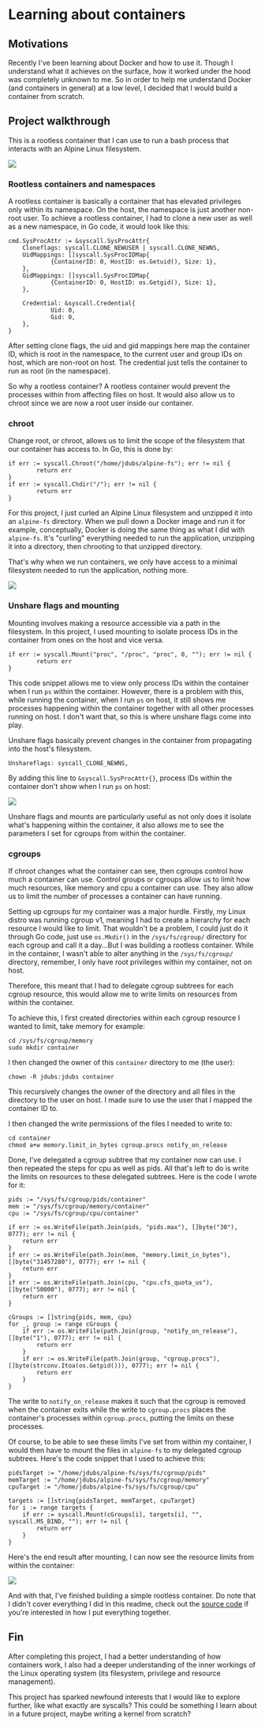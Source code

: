 # Learning about containers

## Motivations
Recently I've been learning about Docker and how to use it. Though I understand what it achieves on the surface, how it worked under the hood was completely unknown to me. So in order to help me understand Docker (and containers in general) at a low level, I decided that I would build a container from scratch.

## Project walkthrough
This is a rootless container that I can use to run a bash process that interacts with an Alpine Linux filesystem.

![](/images/{159DC8A9-ED87-4668-8D49-B75796CD6E0E}.png)

### Rootless containers and namespaces
A rootless container is basically a container that has elevated privileges only within its namespace. On the host, the namespace is just another non-root user. To achieve a rootless container, I had to clone a new user as well as a new namespace, in Go code, it would look like this:
```
cmd.SysProcAttr := &syscall.SysProcAttr{
    Cloneflags: syscall.CLONE_NEWUSER | syscall.CLONE_NEWNS,
    UidMappings: []syscall.SysProcIDMap{
			{ContainerID: 0, HostID: os.Getuid(), Size: 1},
	},
	GidMappings: []syscall.SysProcIDMap{
			{ContainerID: 0, HostID: os.Getgid(), Size: 1},
    },

	Credential: &syscall.Credential{
			Uid: 0,
			Gid: 0,
	},
}
```

After setting clone flags, the uid and gid mappings here map the container ID, which is root in the namespace, to the current user and group IDs on host, which are non-root on host. The credential just tells the container to run as root (in the namespace).

So why a rootless container? A rootless container would prevent the processes within from affecting files on host. It would also allow us to chroot since we are now a root user inside our container.

### chroot
Change root, or chroot, allows us to limit the scope of the filesystem that our container has access to. In Go, this is done by:
```
if err := syscall.Chroot("/home/jdubs/alpine-fs"); err != nil {
		return err
}
if err := syscall.Chdir("/"); err != nil {
		return err
}
```

For this project, I just curled an Alpine Linux filesystem and unzipped it into an `alpine-fs` directory. When we pull down a Docker image and run it for example, conceptually, Docker is doing the same thing as what I did with `alpine-fs`. It's "curling" everything needed to run the application, unzipping it into a directory, then chrooting to that unzipped directory.

That's why when we run containers, we only have access to a minimal filesystem needed to run the application, nothing more.

![](/images/{267BF884-5517-4166-8BF7-83091B42F45D}.png)

### Unshare flags and mounting
Mounting involves making a resource accessible via a path in the filesystem. In this project, I used mounting to isolate process IDs in the container from ones on the host and vice versa.
```
if err := syscall.Mount("proc", "/proc", "proc", 0, ""); err != nil {
		return err
}
```

This code snippet allows me to view only process IDs within the container when I run `ps` within the container. However, there is a problem with this, while running the container, when I run `ps` on host, it still shows me processes happening within the container together with all other processes running on host. I don't want that, so this is where unshare flags come into play.

Unshare flags basically prevent changes in the container from propagating into the host's filesystem.
```
Unshareflags: syscall_CLONE_NEWNS,
```

By adding this line to `&syscall.SysProcAttr{}`, process IDs within the container don't show when I run `ps` on host:

![](/images/{4B04F37F-C543-4878-B690-2D00CB6C6271}.png)

Unshare flags and mounts are particularly useful as not only does it isolate what's happening within the container, it also allows me to see the parameters I set for cgroups from within the container.

### cgroups
If chroot changes what the container can see, then cgroups control how much a container can use. Control groups or cgroups allow us to limit how much resources, like memory and cpu a container can use. They also allow us to limit the number of processes a container can have running.

Setting up cgroups for my container was a major hurdle. Firstly, my Linux distro was running cgroup v1, meaning I had to create a hierarchy for each resource I would like to limit. That wouldn't be a problem, I could just do it through Go code, just use `os.Mkdir()` in the `/sys/fs/cgroup/` directory for each cgroup and call it a day...But I was building a rootless container. While in the container, I wasn't able to alter anything in the `/sys/fs/cgroup/` directory, remember, I only have root privileges within my container, not on host.

Therefore, this meant that I had to delegate cgroup subtrees for each cgroup resource, this would allow me to write limits on resources from within the container.

To achieve this, I first created directories within each cgroup resource I wanted to limit, take memory for example:
```
cd /sys/fs/cgroup/memory
sudo mkdir container
```

I then changed the owner of this `container` directory to me (the user):
```
chown -R jdubs:jdubs container
```

This recursively changes the owner of the directory and all files in the directory to the user on host. I made sure to use the user that I mapped the container ID to.

I then changed the write permissions of the files I needed to write to:
```
cd container
chmod a+w memory.limit_in_bytes cgroup.procs notify_on_release
```

Done, I've delegated a cgroup subtree that my container now can use. I then repeated the steps for cpu as well as pids. All that's left to do is write the limits on resources to these delegated subtrees. Here is the code I wrote for it:
```
pids := "/sys/fs/cgroup/pids/container"
mem := "/sys/fs/cgroup/memory/container"
cpu := "/sys/fs/cgroup/cpu/container"

if err := os.WriteFile(path.Join(pids, "pids.max"), []byte("30"), 0777); err != nil {
	return err
}
if err := os.WriteFile(path.Join(mem, "memory.limit_in_bytes"), []byte("31457280"), 0777); err != nil {
	return err
}
if err := os.WriteFile(path.Join(cpu, "cpu.cfs_quota_us"), []byte("50000"), 0777); err != nil {
	return err
}

cGroups := []string{pids, mem, cpu}
for _, group := range cGroups {
	if err := os.WriteFile(path.Join(group, "notify_on_release"), []byte("1"), 0777); err != nil {
		return err
	}
	if err := os.WriteFile(path.Join(group, "cgroup.procs"), []byte(strconv.Itoa(os.Getpid())), 0777); err != nil {
		return err
	}
}
```

The write to `notify_on_release` makes it such that the cgroup is removed when the container exits while the write to `cgroup.procs` places the container's processes within `cgroup.procs`, putting the limits on these processes.

Of course, to be able to see these limits I've set from within my container, I would then have to mount the files in `alpine-fs` to my delegated cgroup subtrees. Here's the code snippet that I used to achieve this:
```
pidsTarget := "/home/jdubs/alpine-fs/sys/fs/cgroup/pids"
memTarget := "/home/jdubs/alpine-fs/sys/fs/cgroup/memory"
cpuTarget := "/home/jdubs/alpine-fs/sys/fs/cgroup/cpu"

targets := []string{pidsTarget, memTarget, cpuTarget}
for i := range targets {
	if err := syscall.Mount(cGroups[i], targets[i], "", syscall.MS_BIND, ""); err != nil {
		return err
	}
}
```
Here's the end result after mounting, I can now see the resource limits from within the container:

![](/images/{080248C6-B0D9-454C-B1C0-2F9E85990078}.png)

And with that, I've finished building a simple rootless container. Do note that I didn't cover everything I did in this readme, check out the [source code](https://github.com/junwei890/container/blob/main/main.go) if you're interested in how I put everything together.

## Fin
After completing this project, I had a better understanding of how containers work, I also had a deeper understanding of the inner workings of the Linux operating system (its filesystem, privilege and resource management).

This project has sparked newfound interests that I would like to explore further, like what exactly are syscalls? This could be something I learn about in a future project, maybe writing a kernel from scratch?
